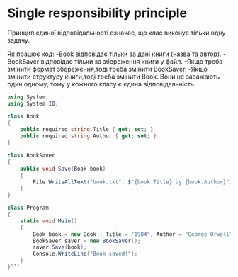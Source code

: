 # Single responsibility principle

Принцип єдиної відповідальності означає, що клас виконує тільки одну задачу. 

Як працює код:
-Book відповідає тільки за дані книги (назва та автор).
-BookSaver відповідає тільки за збереження книги у файл.
-Якщо треба змінити формат збереження,тоді треба змінити BookSaver.
-Якщо змінити структуру книги,тоді треба змінити Book.
Вони не заважають один одному, тому у кожного класу є єдина відповідальність.

```csharp
using System;
using System.IO;

class Book
{
    public required string Title { get; set; }
    public required string Author { get; set; }
}

class BookSaver
{
    public void Save(Book book)
    {
        File.WriteAllText("book.txt", $"{book.Title} by {book.Author}");
    }
}

class Program
{
    static void Main()
    {
        Book book = new Book { Title = "1984", Author = "George Orwell" };
        BookSaver saver = new BookSaver();
        saver.Save(book);
        Console.WriteLine("Book saved!");
    }
}```
